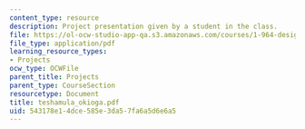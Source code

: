 ```yaml
---
content_type: resource
description: Project presentation given by a student in the class.
file: https://ol-ocw-studio-app-qa.s3.amazonaws.com/courses/1-964-design-for-sustainability-fall-2006/543178e14dce585e3da57fa6a5d6e6a5_teshamula_okioga.pdf
file_type: application/pdf
learning_resource_types:
- Projects
ocw_type: OCWFile
parent_title: Projects
parent_type: CourseSection
resourcetype: Document
title: teshamula_okioga.pdf
uid: 543178e1-4dce-585e-3da5-7fa6a5d6e6a5
---
```

